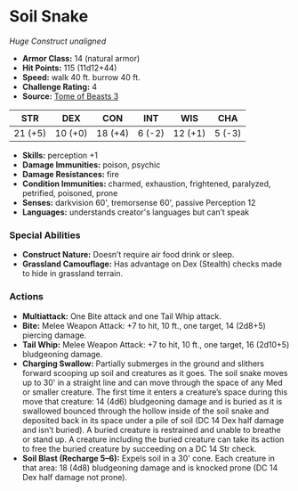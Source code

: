 # Soil Snake

*Huge* *Construct* *unaligned*

- **Armor Class:** 14 (natural armor)
- **Hit Points:** 115 (11d12+44)
- **Speed:** walk 40 ft. burrow 40 ft.
- **Challenge Rating:** 4
- **Source:** [Tome of Beasts 3](https://koboldpress.com/kpstore/product/tome-of-beasts-2-for-5th-edition/)

| STR | DEX | CON | INT | WIS | CHA |
| --- | --- | --- | --- | --- | --- |
| 21 (+5) | 10 (+0) | 18 (+4) | 6 (-2) | 12 (+1) | 5 (-3) |

- **Skills:** perception +1
- **Damage Immunities:** poison, psychic
- **Damage Resistances:** fire
- **Condition Immunities:** charmed, exhaustion, frightened, paralyzed, petrified, poisoned, prone
- **Senses:** darkvision 60', tremorsense 60', passive Perception 12
- **Languages:** understands creator's languages but can’t speak
### Special Abilities
- **Construct Nature:** Doesn’t require air food drink or sleep.
- **Grassland Camouflage:** Has advantage on Dex (Stealth) checks made to hide in grassland terrain.
### Actions
- **Multiattack:** One Bite attack and one Tail Whip attack.
- **Bite:** Melee Weapon Attack: +7 to hit, 10 ft., one target, 14 (2d8+5) piercing damage.
- **Tail Whip:** Melee Weapon Attack: +7 to hit, 10 ft., one target, 16 (2d10+5) bludgeoning damage.
- **Charging Swallow:** Partially submerges in the ground and slithers forward scooping up soil and creatures as it goes. The soil snake moves up to 30' in a straight line and can move through the space of any Med or smaller creature. The first time it enters a creature’s space during this move that creature: 14 (4d6) bludgeoning damage and is buried as it is swallowed bounced through the hollow inside of the soil snake and deposited back in its space under a pile of soil (DC 14 Dex half damage and isn’t buried). A buried creature is restrained and unable to breathe or stand up. A creature including the buried creature can take its action to free the buried creature by succeeding on a DC 14 Str check.
- **Soil Blast (Recharge 5–6):** Expels soil in a 30' cone. Each creature in that area: 18 (4d8) bludgeoning damage and is knocked prone (DC 14 Dex half damage not prone).
